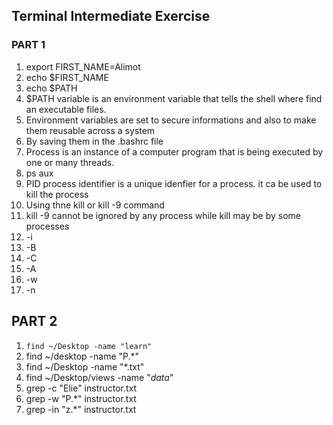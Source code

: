 ## **Terminal Intermediate Exercise**

### PART 1

1. export FIRST_NAME=Alimot
2. echo $FIRST_NAME
3. echo $PATH
4. $PATH variable is an environment variable that tells the shell where find an executable files.
5. Environment variables are set to secure informations and also to make them reusable across a system
6. By saving them in the .bashrc file
7. Process is an instance of a computer program that is being executed by one or many threads. 
8. ps aux
9. PID process identifier is a unique idenfier for a process. it ca be used to kill the process
10. Using thne kill or kill -9 command
11. kill -9 cannot be ignored by any process while kill may be by some processes
12. -i
13. -B
14. -C
15. -A
16. -w
17. -n

## PART 2

1. `find ~/Desktop -name "learn"`
2. find ~/desktop -name "P.*"
3. find ~/Desktop -name "*.txt"
4. find  ~/Desktop/views -name "*data*"
5. grep -c "Elie" instructor.txt
6. grep -w "P.*" instructor.txt
7. grep -in "z.*" instructor.txt
